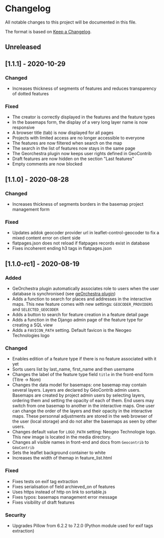 # Changelog
All notable changes to this project will be documented in this file.

The format is based on [Keep a Changelog](https://keepachangelog.com/en/1.0.0/).

## Unreleased

## [1.1.1] - 2020-10-29

### Changed
- Increases thickness of segments of features and reduces transparency of dotted features

### Fixed
- The creator is correctly displayed in the features and the feature types
- In the basemaps form, the display of a very long layer name is now responsive
- A browser title (tab) is now displayed for all pages
- Projects with limited access are no longer accessible to everyone
- The features are now filtered when search on the map
- The search in the list of features now stays in the same page
- The Georchestra plugin now keeps user rights defined in GeoContrib
- Draft features are now hidden on the section "Last features"
- Empty comments are now blocked

## [1.1.0] - 2020-08-28

### Changed
- Increases thickness of segments borders in the basemap project management form

### Fixed
- Updates addok geocoder provider url in leaflet-control-geocoder to fix a mixed content error on client side
- flatpages.json does not reload if flatpages records exist in database
- Fixes incoherent ending h3 tags in flatpages.json

## [1.1.0-rc1] - 2020-08-19
### Added
- GeOrchestra plugin automatically associates role to users when the user database is synchronised (see
[geOrchestra plugin](plugin_georchestra/README.md))
- Adds a function to search for places and addresses in the interactive maps. This new feature comes with new settings:
`GEOCODER_PROVIDERS` and `SELECTED_GEOCODER`
- Adds a button to search for feature creation in a feature detail page
- Adds a function in the Django admin page of the feature type for creating a SQL view
- Adds a `FAVICON_PATH` setting. Default favicon is the Neogeo Technologies logo

### Changed
- Enables edition of a feature type if there is no feature associated with it yet
- Sorts users list by last_name, first_name and then username
- Changes the label of the feature type field `title` in the front-end form (Titre -> Nom)
- Changes the data model for basemaps: one basemap may contain several layers. Layers are declared by GéoContrib
admin users. Basemaps are created by project admin users by selecting layers, ordering them and setting the opacity
of each of them. End users may switch from one basemap to another in the interactive maps. One user can change
the order of the layers and their opacity in the interactive maps. These personnal adjustments are stored in the
web browser of the user (local storage) and do not alter the basemaps as seen by other users.
- Changes default value for `LOGO_PATH` setting: Neogeo Technologie logo. This new image is located in the media
directory.
- Changes all visible names in front-end and docs from `Geocontrib` to `GéoContrib`
- Sets the leaflet background container to white
- Increases the width of themap in feature_list.html

### Fixed
- Fixes tests on exif tag extraction
- Fixes serialisation of field archieved_on of features
- Uses https instead of http on link to sortable.js
- Fixes typos: basemaps management error message
- Fixes visibility of draft features

### Security
- Upgrades Pillow from 6.2.2 to 7.2.0 (Python module used for exif tags extraction)
